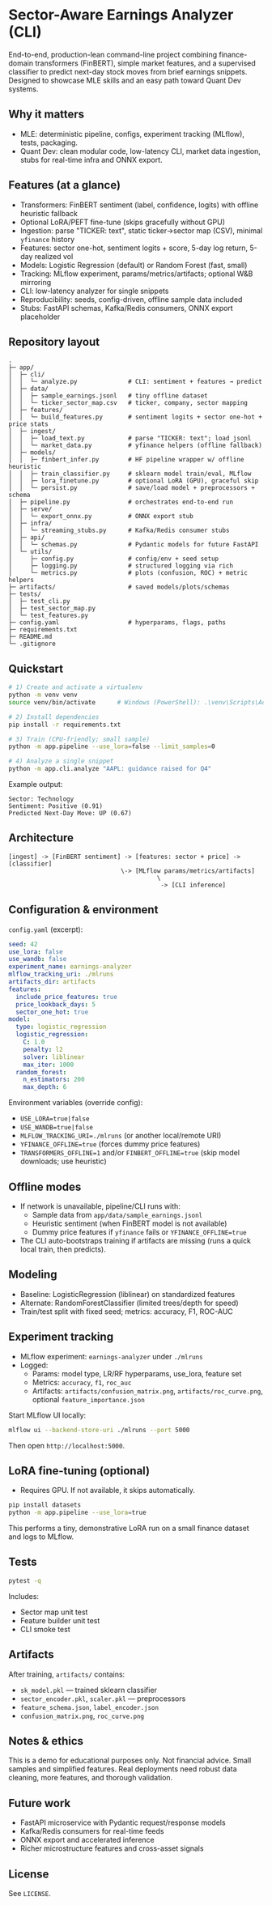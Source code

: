 # Sector-Aware Earnings Analyzer (CLI)

End-to-end, production-lean command-line project combining finance-domain transformers (FinBERT), simple market features, and a supervised classifier to predict next-day stock moves from brief earnings snippets. Designed to showcase MLE skills and an easy path toward Quant Dev systems.

## Why it matters

- MLE: deterministic pipeline, configs, experiment tracking (MLflow), tests, packaging.
- Quant Dev: clean modular code, low-latency CLI, market data ingestion, stubs for real-time infra and ONNX export.

## Features (at a glance)

- Transformers: FinBERT sentiment (label, confidence, logits) with offline heuristic fallback
- Optional LoRA/PEFT fine-tune (skips gracefully without GPU)
- Ingestion: parse "TICKER: text", static ticker→sector map (CSV), minimal `yfinance` history
- Features: sector one-hot, sentiment logits + score, 5-day log return, 5-day realized vol
- Models: Logistic Regression (default) or Random Forest (fast, small)
- Tracking: MLflow experiment, params/metrics/artifacts; optional W&B mirroring
- CLI: low-latency analyzer for single snippets
- Reproducibility: seeds, config-driven, offline sample data included
- Stubs: FastAPI schemas, Kafka/Redis consumers, ONNX export placeholder

## Repository layout

```
.
├─ app/
│  ├─ cli/
│  │  └─ analyze.py              # CLI: sentiment + features → predict
│  ├─ data/
│  │  ├─ sample_earnings.jsonl   # tiny offline dataset
│  │  └─ ticker_sector_map.csv   # ticker, company, sector mapping
│  ├─ features/
│  │  └─ build_features.py       # sentiment logits + sector one-hot + price stats
│  ├─ ingest/
│  │  ├─ load_text.py            # parse "TICKER: text"; load jsonl
│  │  └─ market_data.py          # yfinance helpers (offline fallback)
│  ├─ models/
│  │  ├─ finbert_infer.py        # HF pipeline wrapper w/ offline heuristic
│  │  ├─ train_classifier.py     # sklearn model train/eval, MLflow
│  │  ├─ lora_finetune.py        # optional LoRA (GPU), graceful skip
│  │  └─ persist.py              # save/load model + preprocessors + schema
│  ├─ pipeline.py                # orchestrates end-to-end run
│  ├─ serve/
│  │  └─ export_onnx.py          # ONNX export stub
│  ├─ infra/
│  │  └─ streaming_stubs.py      # Kafka/Redis consumer stubs
│  ├─ api/
│  │  └─ schemas.py              # Pydantic models for future FastAPI
│  └─ utils/
│     ├─ config.py               # config/env + seed setup
│     ├─ logging.py              # structured logging via rich
│     └─ metrics.py              # plots (confusion, ROC) + metric helpers
├─ artifacts/                    # saved models/plots/schemas
├─ tests/
│  ├─ test_cli.py
│  ├─ test_sector_map.py
│  └─ test_features.py
├─ config.yaml                   # hyperparams, flags, paths
├─ requirements.txt
├─ README.md
└─ .gitignore
```

## Quickstart

```bash
# 1) Create and activate a virtualenv
python -m venv venv
source venv/bin/activate      # Windows (PowerShell): .\venv\Scripts\Activate.ps1

# 2) Install dependencies
pip install -r requirements.txt

# 3) Train (CPU-friendly; small sample)
python -m app.pipeline --use_lora=false --limit_samples=0

# 4) Analyze a single snippet
python -m app.cli.analyze "AAPL: guidance raised for Q4"
```

Example output:

```
Sector: Technology
Sentiment: Positive (0.91)
Predicted Next-Day Move: UP (0.67)
```

## Architecture

```
[ingest] -> [FinBERT sentiment] -> [features: sector + price] -> [classifier]
                               \-> [MLflow params/metrics/artifacts]
                                         \
                                          -> [CLI inference]
```

## Configuration & environment

`config.yaml` (excerpt):

```yaml
seed: 42
use_lora: false
use_wandb: false
experiment_name: earnings-analyzer
mlflow_tracking_uri: ./mlruns
artifacts_dir: artifacts
features:
  include_price_features: true
  price_lookback_days: 5
  sector_one_hot: true
model:
  type: logistic_regression
  logistic_regression:
    C: 1.0
    penalty: l2
    solver: liblinear
    max_iter: 1000
  random_forest:
    n_estimators: 200
    max_depth: 6
```

Environment variables (override config):

- `USE_LORA=true|false`
- `USE_WANDB=true|false`
- `MLFLOW_TRACKING_URI=./mlruns` (or another local/remote URI)
- `YFINANCE_OFFLINE=true` (forces dummy price features)
- `TRANSFORMERS_OFFLINE=1` and/or `FINBERT_OFFLINE=true` (skip model downloads; use heuristic)

## Offline modes

- If network is unavailable, pipeline/CLI runs with:
  - Sample data from `app/data/sample_earnings.jsonl`
  - Heuristic sentiment (when FinBERT model is not available)
  - Dummy price features if `yfinance` fails or `YFINANCE_OFFLINE=true`
- The CLI auto-bootstraps training if artifacts are missing (runs a quick local train, then predicts).

## Modeling

- Baseline: LogisticRegression (liblinear) on standardized features
- Alternate: RandomForestClassifier (limited trees/depth for speed)
- Train/test split with fixed seed; metrics: accuracy, F1, ROC-AUC

## Experiment tracking

- MLflow experiment: `earnings-analyzer` under `./mlruns`
- Logged:
  - Params: model type, LR/RF hyperparams, use_lora, feature set
  - Metrics: `accuracy`, `f1`, `roc_auc`
  - Artifacts: `artifacts/confusion_matrix.png`, `artifacts/roc_curve.png`, optional `feature_importance.json`

Start MLflow UI locally:

```bash
mlflow ui --backend-store-uri ./mlruns --port 5000
```

Then open `http://localhost:5000`.

## LoRA fine-tuning (optional)

- Requires GPU. If not available, it skips automatically.

```bash
pip install datasets
python -m app.pipeline --use_lora=true
```

This performs a tiny, demonstrative LoRA run on a small finance dataset and logs to MLflow.

## Tests

```bash
pytest -q
```

Includes:

- Sector map unit test
- Feature builder unit test
- CLI smoke test

## Artifacts

After training, `artifacts/` contains:

- `sk_model.pkl` — trained sklearn classifier
- `sector_encoder.pkl`, `scaler.pkl` — preprocessors
- `feature_schema.json`, `label_encoder.json`
- `confusion_matrix.png`, `roc_curve.png`

## Notes & ethics

This is a demo for educational purposes only. Not financial advice. Small samples and simplified features. Real deployments need robust data cleaning, more features, and thorough validation.

## Future work

- FastAPI microservice with Pydantic request/response models
- Kafka/Redis consumers for real-time feeds
- ONNX export and accelerated inference
- Richer microstructure features and cross-asset signals

## License

See `LICENSE`.
